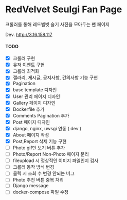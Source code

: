 # RedVelvet Seulgi Fan Page

크롤러를 통해 레드벨벳 슬기 사진을 모아두는 팬 페이지 

Dev. http://3.16.158.117


#### TODO
- [x] 크롤러 구현
- [x] 유저 이벤트 구현
- [x] 크롤러 최적화
- [x] 갤러리, 게시글, 공지사항, 건의사항 기능 구현
- [x] Pagination
- [x] base template 디자인
- [x] User 관리 페이지 디자인
- [x] Gallery 페이지 디자인
- [x] Dockerfile 추가
- [x] Comments Pagination 추가
- [x] Post 페이지 디자인
- [x] django, nginx, uwsgi 연동 ( dev )
- [x] About 페이지 작성
- [x] Post,Report 삭제 기능 구현
- [ ] Photo gif만 보기 버튼 추가
- [ ] Photo/Report Non-Photo 페이지 분리
- [ ] fileupload 시 정상적인 이미지 파일인지 검사
- [ ] 크롤러 동작 방식 변경
- [ ] 클릭 시 조회 수 변경 안되는 버그 
- [ ] Photo 추천 버튼 중복 처리
- [ ] Django message
- [ ] docker-compose 파일 수정
